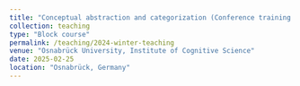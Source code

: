 ```yaml
---
title: "Conceptual abstraction and categorization (Conference training crash course)"
collection: teaching
type: "Block course"
permalink: /teaching/2024-winter-teaching
venue: "Osnabrück University, Institute of Cognitive Science"
date: 2025-02-25
location: "Osnabrück, Germany"
---
```


